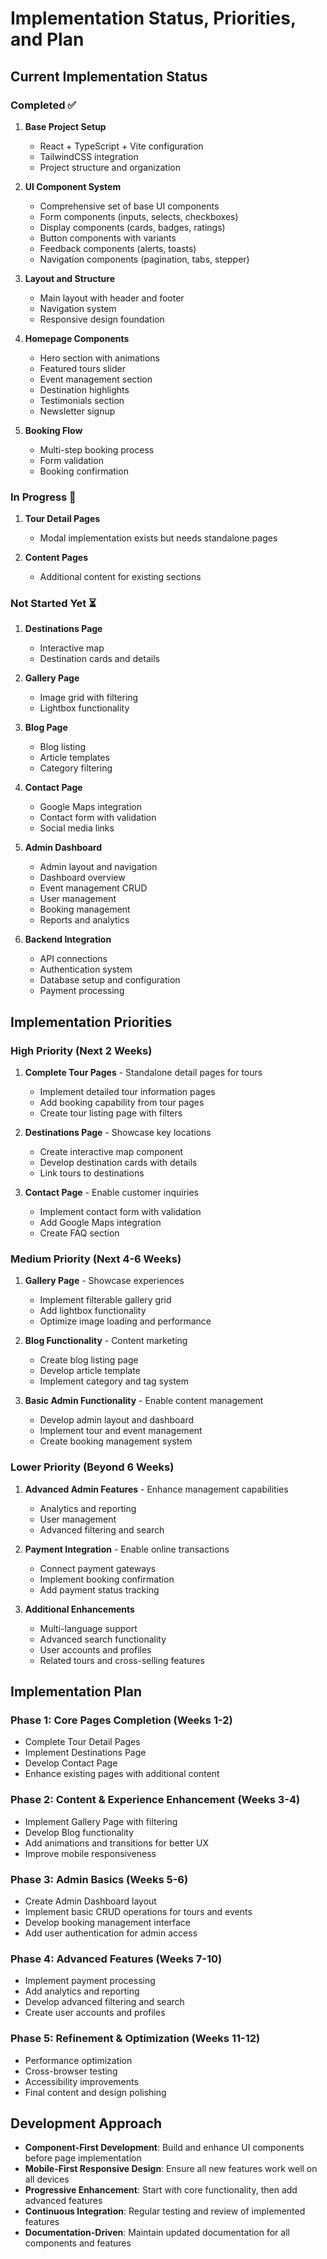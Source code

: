 # Implementation Status, Priorities, and Plan

## Current Implementation Status

### Completed ✅
1. **Base Project Setup**
   - React + TypeScript + Vite configuration
   - TailwindCSS integration
   - Project structure and organization

2. **UI Component System**
   - Comprehensive set of base UI components
   - Form components (inputs, selects, checkboxes)
   - Display components (cards, badges, ratings)
   - Button components with variants
   - Feedback components (alerts, toasts)
   - Navigation components (pagination, tabs, stepper)

3. **Layout and Structure**
   - Main layout with header and footer
   - Navigation system
   - Responsive design foundation

4. **Homepage Components**
   - Hero section with animations
   - Featured tours slider
   - Event management section
   - Destination highlights
   - Testimonials section
   - Newsletter signup

5. **Booking Flow**
   - Multi-step booking process
   - Form validation
   - Booking confirmation

### In Progress 🔄
1. **Tour Detail Pages**
   - Modal implementation exists but needs standalone pages

2. **Content Pages**
   - Additional content for existing sections

### Not Started Yet ⏳
1. **Destinations Page**
   - Interactive map
   - Destination cards and details

2. **Gallery Page**
   - Image grid with filtering
   - Lightbox functionality

3. **Blog Page**
   - Blog listing
   - Article templates
   - Category filtering

4. **Contact Page**
   - Google Maps integration
   - Contact form with validation
   - Social media links

5. **Admin Dashboard**
   - Admin layout and navigation
   - Dashboard overview
   - Event management CRUD
   - User management
   - Booking management
   - Reports and analytics

6. **Backend Integration**
   - API connections
   - Authentication system
   - Database setup and configuration
   - Payment processing

## Implementation Priorities

### High Priority (Next 2 Weeks)
1. **Complete Tour Pages** - Standalone detail pages for tours
   - Implement detailed tour information pages
   - Add booking capability from tour pages
   - Create tour listing page with filters

2. **Destinations Page** - Showcase key locations
   - Create interactive map component
   - Develop destination cards with details
   - Link tours to destinations

3. **Contact Page** - Enable customer inquiries
   - Implement contact form with validation
   - Add Google Maps integration
   - Create FAQ section

### Medium Priority (Next 4-6 Weeks)
1. **Gallery Page** - Showcase experiences
   - Implement filterable gallery grid
   - Add lightbox functionality
   - Optimize image loading and performance

2. **Blog Functionality** - Content marketing
   - Create blog listing page
   - Develop article template
   - Implement category and tag system

3. **Basic Admin Functionality** - Enable content management
   - Develop admin layout and dashboard
   - Implement tour and event management
   - Create booking management system

### Lower Priority (Beyond 6 Weeks)
1. **Advanced Admin Features** - Enhance management capabilities
   - Analytics and reporting
   - User management
   - Advanced filtering and search

2. **Payment Integration** - Enable online transactions
   - Connect payment gateways
   - Implement booking confirmation
   - Add payment status tracking

3. **Additional Enhancements**
   - Multi-language support
   - Advanced search functionality
   - User accounts and profiles
   - Related tours and cross-selling features

## Implementation Plan

### Phase 1: Core Pages Completion (Weeks 1-2)
- Complete Tour Detail Pages
- Implement Destinations Page
- Develop Contact Page
- Enhance existing pages with additional content

### Phase 2: Content & Experience Enhancement (Weeks 3-4)
- Implement Gallery Page with filtering
- Develop Blog functionality
- Add animations and transitions for better UX
- Improve mobile responsiveness

### Phase 3: Admin Basics (Weeks 5-6)
- Create Admin Dashboard layout
- Implement basic CRUD operations for tours and events
- Develop booking management interface
- Add user authentication for admin access

### Phase 4: Advanced Features (Weeks 7-10)
- Implement payment processing
- Add analytics and reporting
- Develop advanced filtering and search
- Create user accounts and profiles

### Phase 5: Refinement & Optimization (Weeks 11-12)
- Performance optimization
- Cross-browser testing
- Accessibility improvements
- Final content and design polishing

## Development Approach
- **Component-First Development**: Build and enhance UI components before page implementation
- **Mobile-First Responsive Design**: Ensure all new features work well on all devices
- **Progressive Enhancement**: Start with core functionality, then add advanced features
- **Continuous Integration**: Regular testing and review of implemented features
- **Documentation-Driven**: Maintain updated documentation for all components and features